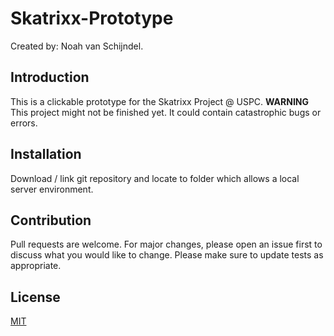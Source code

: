# Skatrixx-Prototype

Created by: Noah van Schijndel.

## Introduction
This is a clickable prototype for the Skatrixx Project @ USPC.
**WARNING** This project might not be finished yet. It could contain catastrophic bugs or errors.

## Installation
Download / link git repository and locate to folder which allows a local server environment.

## Contribution
Pull requests are welcome. For major changes, please open an issue first to discuss what you would like to change.
Please make sure to update tests as appropriate.

## License
[MIT](https://choosealicense.com/licenses/mit/)
